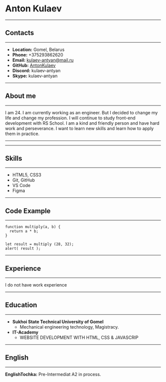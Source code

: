 # Anton Kulaev
******
## Contacts 
******
* __Location:__ Gomel, Belarus
* __Phone:__ +375293862620
* __Email:__ kulaev-antyan@mail.ru
* __GitHub:__ [AntonKulaev](https://github.com/AntonKulaev)
* __Discord:__ kulaev-antyan
* __Skype:__ kulaev-antyan 
*********
## About me
*******
I am 24. I am currently working as an engineer. But I decided to change my life and change my profession. I will continue to study front-end development with RS School. I am a kind and friendly person and have hard work and perseverance. I want to learn new skills and learn how to apply them in practice.
******
******
## Skills
*******
* HTML5, CSS3
* Git, GitHub
* VS Code
* Figma
*******
## Code Example
*****
```
function multiply(a, b) {
  return a * b;
}

let result = multiply (28, 32);
alert( result );
```
*******
## Experience
******
I do not have work experience
*******
## Education
*****
* __Sukhoi State Technical University of Gomel__        
    + Mechanical engineering technology, Magistracy.
* __IT-Academy__ 
    + WEBSITE DEVELOPMENT WITH HTML, CSS & JAVASCRIP 
******
## English
*****
__EnglishTochka:__ Pre-Intermediat A2 in process.
